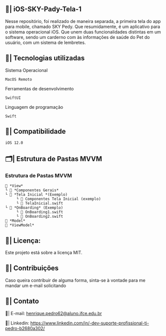 ## 📲| iOS-SKY-Pady-Tela-1

  Nesse repositório, foi realizado de maneira separada, a primeira tela do app para mobile, chamado SKY Pedy. Que resumidamente, é um aplicativo para o sistema operacional iOS. Que unem duas funcionalidades distintas em um software, sendo um carderno com às informações de saúde do Pet do usuário, com um sistema de lembretes. 

  ## 👾| Tecnologias utilizadas
  Sistema Operacional
  
 ```
MacOS Remoto

 ```
Ferramentas de desenvolvimento
 ```
SwiftUI
 ```
Linguagem de programação
 ```
Swift 

 ```
## 📑| Compatibilidade

   ```
   iOS 12.0

   ```

  ## 🗂️| Estrutura de Pastas MVVM

  ### Estrutura de Pastas MVVM

```
📂 *View*
└ 📁 *Componentes Gerais*
└ 📂 *Tela Inicial *(Exemplo)
     └ 📁 Componentes Tela Inicial (exemplo)
     └ 📝 TelaInicial.swift
└ 📂 *OnBoarding* (Exemplo)
     └ 📝 OnBoarding1.swift
     └ 📝 OnBoarding2.swift
📁 *Model*
📁 *ViewModel*

```

  ## 📑| Licença:

  Este projeto está sobre a licença MIT.

  ## 👥| Contribuições

  Caso queira contribuir de alguma forma, sinta-se à vontade para me mandar um e-mail solicitando

  ## 📧| Contato

  📩| E-mail: henrique.pedro62@aluno.ifce.edu.br

  📱| Linkedin: https://www.linkedin.com/in/-dev-suporte-profissional-ti-pedro-b2680a302/
